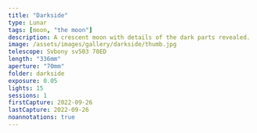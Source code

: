 ```yaml
---
title: "Darkside"
type: Lunar
tags: [moon, "the moon"]
description: A crescent moon with details of the dark parts revealed.
image: /assets/images/gallery/darkside/thumb.jpg
telescope: Svbony sv503 70ED
length: "336mm"
aperture: "70mm"
folder: darkside
exposure: 0.05  
lights: 15
sessions: 1
firstCapture: 2022-09-26 
lastCapture: 2022-09-26
noannotations: true
---
```


